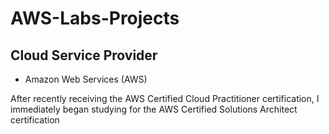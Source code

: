 # AWS-Labs-Projects

## Cloud Service Provider
* Amazon Web Services (AWS)

After recently receiving the AWS Certified Cloud Practitioner certification, I immediately began studying for the AWS Certified Solutions Architect certification
